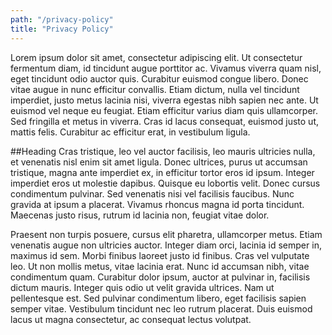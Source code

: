 ```yaml
---
path: "/privacy-policy"
title: "Privacy Policy"
---
```


Lorem ipsum dolor sit amet, consectetur adipiscing elit. Ut consectetur fermentum diam, id tincidunt augue porttitor ac. Vivamus viverra quam nisl, eget tincidunt odio auctor quis. Curabitur euismod congue libero. Donec vitae augue in nunc efficitur convallis. Etiam dictum, nulla vel tincidunt imperdiet, justo metus lacinia nisi, viverra egestas nibh sapien nec ante. Ut euismod vel neque eu feugiat. Etiam efficitur varius diam quis ullamcorper. Sed fringilla et metus in viverra. Cras id lacus consequat, euismod justo ut, mattis felis. Curabitur ac efficitur erat, in vestibulum ligula.

##Heading
Cras tristique, leo vel auctor facilisis, leo mauris ultricies nulla, et venenatis nisl enim sit amet ligula. Donec ultrices, purus ut accumsan tristique, magna ante imperdiet ex, in efficitur tortor eros id ipsum. Integer imperdiet eros ut molestie dapibus. Quisque eu lobortis velit. Donec cursus condimentum pulvinar. Sed venenatis nisi vel facilisis faucibus. Nunc gravida at ipsum a placerat. Vivamus rhoncus magna id porta tincidunt. Maecenas justo risus, rutrum id lacinia non, feugiat vitae dolor.

Praesent non turpis posuere, cursus elit pharetra, ullamcorper metus. Etiam venenatis augue non ultricies auctor. Integer diam orci, lacinia id semper in, maximus id sem. Morbi finibus laoreet justo id finibus. Cras vel vulputate leo. Ut non mollis metus, vitae lacinia erat. Nunc id accumsan nibh, vitae condimentum quam. Curabitur dolor ipsum, auctor at pulvinar in, facilisis dictum mauris. Integer quis odio ut velit gravida ultrices. Nam ut pellentesque est. Sed pulvinar condimentum libero, eget facilisis sapien semper vitae. Vestibulum tincidunt nec leo rutrum placerat. Duis euismod lacus ut magna consectetur, ac consequat lectus volutpat.
